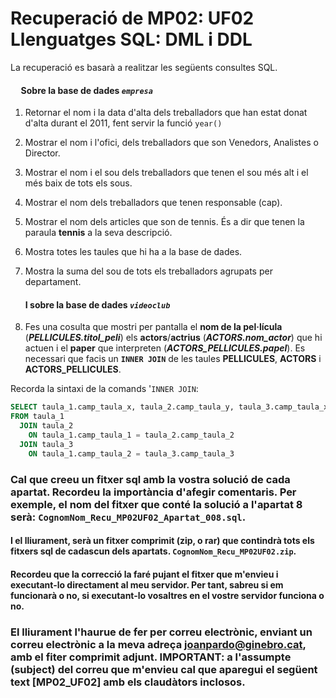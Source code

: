 # Recuperació de MP02: UF02 Llenguatges SQL: DML i DDL

La recuperació es basarà a realitzar les següents consultes SQL.

#### &nbsp;&nbsp;&nbsp;&nbsp;&nbsp;Sobre la base de dades ***```empresa```***

1. Retornar el nom i la data d'alta dels treballadors que han estat donat d'alta durant el 2011, fent servir la funció ```year()```
1. Mostrar el nom i l'ofici, dels treballadors que son Venedors, Analistes o Director.
1. Mostrar el nom i el sou dels treballadors que tenen el sou més alt i el més baix de tots els sous.
1. Mostrar el nom dels treballadors que tenen responsable (cap).
1. Mostrar el nom dels articles que son de tennis. És a dir que tenen la paraula **tennis** a la seva descripció.
1. Mostra totes les taules que hi ha a la base de dades.
1. Mostra la suma del sou de tots els treballadors agrupats per departament.

    #### I sobre la base de dades ***```videoclub```***
1. Fes una cosulta que mostri per pantalla el **nom de la pel·lícula** (***PELLICULES.titol_peli***) els **actors**/**actrius** (***ACTORS.nom_actor***) que hi actuen i el **paper** que interpreten (***ACTORS_PELLICULES.papel***). Es necessari que facis un **```INNER JOIN```** de les taules **PELLICULES**, **ACTORS** i **ACTORS_PELLICULES**.

Recorda la sintaxi de la comands '```INNER JOIN```:

```sql
SELECT taula_1.camp_taula_x, taula_2.camp_taula_y, taula_3.camp_taula_x, ...
FROM taula_1
  JOIN taula_2
    ON taula_1.camp_taula_1 = taula_2.camp_taula_2
  JOIN taula_3
    ON taula_1.camp_taula_2 = taula_3.camp_taula_3
```

### Cal que creeu un fitxer sql amb la vostra solució de cada apartat. Recordeu la importància d'afegir comentaris. Per exemple, el nom del fitxer que conté la solució a l'apartat 8 serà: ```CognomNom_Recu_MP02UF02_Apartat_008.sql```.
#### I el lliurament, serà un fitxer comprimit (zip, o rar) que contindrà tots els fitxers sql de cadascun dels apartats. ```CognomNom_Recu_MP02UF02.zip```.
#### Recordeu que la correcció la faré pujant el fitxer que m'envieu i executant-lo directament al meu servidor. Per tant, sabreu si em funcionarà o no, si executant-lo vosaltres en el vostre servidor funciona o no.

### El lliurament l'haurue de fer per correu electrònic, enviant un correu electrònic a la meva adreça joanpardo@ginebro.cat, amb el fiter comprimit adjunt. IMPORTANT: a l'assumpte (subject) del correu que m'envieu cal que aparegui el següent text [MP02_UF02] amb els claudàtors inclosos.
